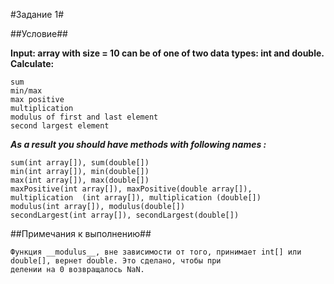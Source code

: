 #Задание 1#

##Условие##

**Input: array with size = 10 can be of one of two data types: int and double. Calculate:**

    sum
    min/max
    max positive
    multiplication
    modulus of first and last element
    second largest element

***As a result you should have methods with following names :***

    sum(int array[]), sum(double[])
    min(int array[]), min(double[])
    max(int array[]), max(double[])
    maxPositive(int array[]), maxPositive(double array[]),
    multiplication  (int array[]), multiplication (double[])
    modulus(int array[]), modulus(double[])
    secondLargest(int array[]), secondLargest(double[])

##Примечания к выполнению##

    Функция __modulus__, вне зависимости от того, принимает int[] или double[], вернет double. Это сделано, чтобы при
    делении на 0 возвращалось NaN.


